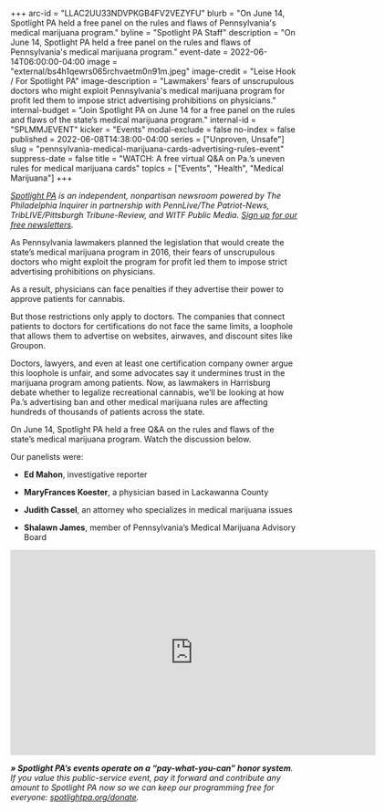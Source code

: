 +++
arc-id = "LLAC2UU33NDVPKGB4FV2VEZYFU"
blurb = "On June 14, Spotlight PA held a free panel on the rules and flaws of Pennsylvania's medical marijuana program."
byline = "Spotlight PA Staff"
description = "On June 14, Spotlight PA held a free panel on the rules and flaws of Pennsylvania's medical marijuana program."
event-date = 2022-06-14T06:00:00-04:00
image = "external/bs4h1qewrs065rchvaetm0n91m.jpeg"
image-credit = "Leise Hook / For Spotlight PA"
image-description = "Lawmakers' fears of unscrupulous doctors who might exploit Pennsylvania's medical marijuana program for profit led them to impose strict advertising prohibitions on physicians."
internal-budget = "Join Spotlight PA on June 14 for a free panel on the rules and flaws of the state’s medical marijuana program."
internal-id = "SPLMMJEVENT"
kicker = "Events"
modal-exclude = false
no-index = false
published = 2022-06-08T14:38:00-04:00
series = ["Unproven, Unsafe"]
slug = "pennsylvania-medical-marijuana-cards-advertising-rules-event"
suppress-date = false
title = "WATCH: A free virtual Q&A on Pa.’s uneven rules for medical marijuana cards"
topics = ["Events", "Health", "Medical Marijuana"]
+++

<a href="https://www.spotlightpa.org/"><i>Spotlight PA</i></a><i> is an independent, nonpartisan newsroom powered by The Philadelphia Inquirer in partnership with PennLive/The Patriot-News, TribLIVE/Pittsburgh Tribune-Review, and WITF Public Media. </i><a href="https://www.spotlightpa.org/newsletters"><i>Sign up for our free newsletters</i></a><i>.</i>

As Pennsylvania lawmakers planned the legislation that would create the state’s medical marijuana program in 2016, their fears of unscrupulous doctors who might exploit the program for profit led them to impose strict advertising prohibitions on physicians.

As a result, physicians can face penalties if they advertise their power to approve patients for cannabis.

But those restrictions only apply to doctors. The companies that connect patients to doctors for certifications do not face the same limits, a loophole that allows them to advertise on websites, airwaves, and discount sites like Groupon.

Doctors, lawyers, and even at least one certification company owner argue this loophole is unfair, and some advocates say it undermines trust in the marijuana program among patients. Now, as lawmakers in Harrisburg debate whether to legalize recreational cannabis, we’ll be looking at how Pa.’s advertising ban and other medical marijuana rules are affecting hundreds of thousands of patients across the state.

On June 14, Spotlight PA held a free Q&amp;A on the rules and flaws of the state’s medical marijuana program. Watch the discussion below.

Our panelists were:

- <b>Ed Mahon</b>, investigative reporter

- <b>MaryFrances Koester</b>, a physician based in Lackawanna County

- <b>Judith Cassel</b>, an attorney who specializes in medical marijuana issues

- <b>Shalawn James</b>, member of Pennsylvania’s Medical Marijuana Advisory Board

<iframe src="https://player.vimeo.com/video/722594618?h=13e22b54e3" width="640" height="360" frameborder="0" allow="autoplay; fullscreen; picture-in-picture" allowfullscreen></iframe>

<i><b>» Spotlight PA’s events operate on a “pay-what-you-can” honor system</b></i><i>. If you value this public-service event, pay it forward and contribute any amount to Spotlight PA now so we can keep our programming free for everyone: </i><a href="http://spotlightpa.org/donate"><i>spotlightpa.org/donate</i></a><i>.</i>

<script src="https://www.spotlightpa.org/embed.js" async></script><div data-spl-embed-version="1" data-spl-src="https://www.spotlightpa.org/embeds/donate/"></div>
